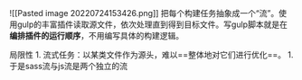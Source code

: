 ![[Pasted image 20220724153426.png]]
把每个构建任务抽象成一个“流”。使用gulp的丰富插件读取源文件，依次处理直到得到目标文件。写gulp脚本就是在**编排插件的运行顺序**，不用编写具体的构建逻辑。

局限性
	1. 流式任务：以某类文件作为源头，难以==整体地对它们进行优化==。
		1. 于是sass流与js流是两个独立的流